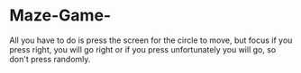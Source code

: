 # Maze-Game-
All you have to do is press the screen for the circle to move, but focus if you press right, you will go right or if you press unfortunately you will go, so don't press randomly. 
